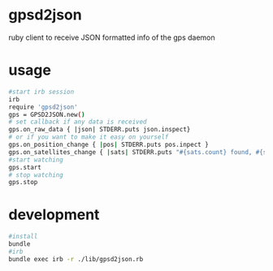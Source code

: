 # gpsd2json
ruby client to receive JSON formatted info of the gps daemon

# usage
```bash
#start irb session
irb
require 'gpsd2json'
gps = GPSD2JSON.new()
# set callback if any data is received
gps.on_raw_data { |json| STDERR.puts json.inspect}
# or if you want to make it easy on yourself
gps.on_position_change { |pos| STDERR.puts pos.inpect }
gps.on_satellites_change { |sats| STDERR.puts "#{sats.count} found, #{sats.count{|sat| sat['used']} are used" }
#start watching
gps.start
# stop watching
gps.stop
```

# development
```bash
#install
bundle
#irb
bundle exec irb -r ./lib/gpsd2json.rb
```
